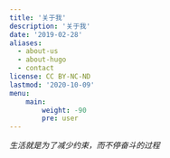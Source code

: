 ```yaml
---
title: '关于我'
description: '关于我'
date: '2019-02-28'
aliases:
  - about-us
  - about-hugo
  - contact
license: CC BY-NC-ND
lastmod: '2020-10-09'
menu:
    main: 
        weight: -90
        pre: user
---
```




*生活就是为了减少约束，而不停奋斗的过程*